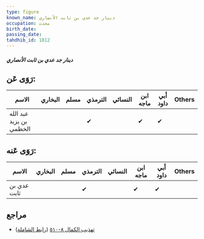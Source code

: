 ```yaml
---
type: figure
known_name: دينار جد عدي بن ثابت الأنصاري
occupation: محدث
birth_date:
passing_date:
tahdhib_id: 1812
---
```

##### دينار جد عدي بن ثابت الأنصاري

## رَوَى عَن:
| الاسم                   | البخاري | مسلم | الترمذي | النسائي | ابن ماجه | أبي داود | Others |
| ----------------------- | ------- | ---- | ------- | ------- | -------- | -------- | ------ |
| عبد الله بن يزيد الخطمي |         |      | ✔       |         | ✔        | ✔        |        |
## رَوَى عَنه:
| الاسم       | البخاري | مسلم | الترمذي | النسائي | ابن ماجه | أبي داود | Others |
| ----------- | ------- | ---- | ------- | ------- | -------- | -------- | ------ |
| عدي بن ثابت |         |      | ✔       |         | ✔        | ✔        |        |
## مراجع
- [تهذيب الكمال ٨-٥١٠](obsidian://open?vault=Tahdhib-al-Kamal&file=Figures/١٨١٢-دينار%20جد%20عدي%20بن%20ثابت%20الأنصاري) ([رابط الشاملة](https://shamela.ws/book/3722/4221))